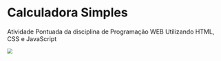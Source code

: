 # Calculadora Simples 
Atividade Pontuada da disciplina de Programação WEB Utilizando HTML, CSS e JavaScript

<img src="C:\Users\isael\Documents\Desenvolvimento de Sistemas\Curso Técnico\2º Semestre\Programação WEB\Calculadora JS\view.png" style="zoom:75%;" />

